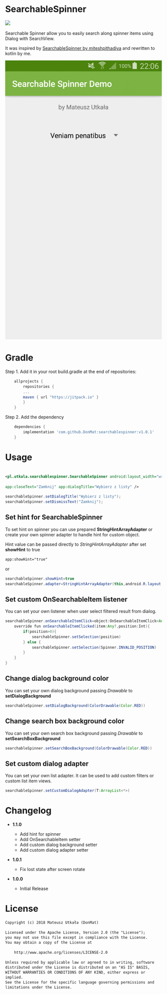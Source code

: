 # SearchableSpinner
[![](https://jitpack.io/v/DonMat/searchablespinner.svg)](https://jitpack.io/#DonMat/searchablespinner)

Searchable Spinner allow you to easily search along spinner items using Dialog with SearchView.

It was inspired by [SearchableSpinner by miteshpithadiya](https://github.com/miteshpithadiya/SearchableSpinner) and rewritten to kotlin by me.

![Screenshot](https://github.com/DonMat/SearchableSpinner/raw/master/demo.gif?raw=true "Screenshot")

# Gradle
Step 1. Add it in your root build.gradle at the end of repositories:

```gradle
    allprojects {
        repositories {
        ...
        maven { url "https://jitpack.io" }
        }
    }
```

Step 2. Add the dependency

```gradle
    dependencies {
        implementation 'com.github.DonMat:searchablespinner:v1.0.1'
    }
```

# Usage
```xml

<pl.utkala.searchablespinner.SearchableSpinner android:layout_width="wrap_content" android:layout_height="wrap_content"

app:closeText="Zamknij" app:dialogTitle="Wybierz z listy" />

```

```java
searchableSpinner.setDialogTitle("Wybierz z listy");
searchableSpinner.setDismissText("Zamknij");
```

## Set hint for SearchableSpinner

To set hint on spinner you can use prepared **StringHintArrayAdapter** or create your own spinner adapter to handle hint for custom object.

Hint value can be passed directly to _StringHintArrayAdapter_ after set **showHint** to true

```xml
app:showHint="true"
```

or

```java
searchableSpinner.showHint=true
searchableSpinner.adapter=StringHintArrayAdapter(this,android.R.layout.simple_spinner_dropdown_item,users,"Select Item")
```

## Set custom OnSearchableItem listener

You can set your own listener when user select filtered result from dialog.

```java
searchableSpinner.onSearchableItemClick=object:OnSearchableItemClick<Any?>{
    override fun onSearchableItemClicked(item:Any?,position:Int){
        if(position>0){
            searchableSpinner.setSelection(position)
        } else {
            searchableSpinner.setSelection(Spinner.INVALID_POSITION)
        }
    }
}
```

## Change dialog background color

You can set your own dialog background passing _Drawable_ to **setDialogBackground**

```java
searchableSpinner.setDialogBackground(ColorDrawable(Color.RED))
```

## Change search box background color

You can set your own search box background passing _Drawable_ to **setSearchBoxBackground**

```java
searchableSpinner.setSearchBoxBackground(ColorDrawable(Color.RED))
```

## Set custom dialog adapter

You can set your own list adapter. It can be used to add custom filters or custom list item views.

```java
searchableSpinner.setCustomDialogAdapter(T:ArrayList<*>)
```

# Changelog

* **1.1.0**
  * Add hint for spinner
  * Add OnSearchableItem setter
  * Add custom dialog background setter
  * Add custom dialog adapter setter
  
* **1.0.1**
  * Fix lost state after screen rotate
  
* **1.0.0**
  * Initial Release

# License

    Copyright (c) 2018 Mateusz Utkała (DonMat)

    Licensed under the Apache License, Version 2.0 (the "License");
    you may not use this file except in compliance with the License.
    You may obtain a copy of the License at

        http://www.apache.org/licenses/LICENSE-2.0

    Unless required by applicable law or agreed to in writing, software
    distributed under the License is distributed on an "AS IS" BASIS,
    WITHOUT WARRANTIES OR CONDITIONS OF ANY KIND, either express or implied.
    See the License for the specific language governing permissions and
    limitations under the License.
